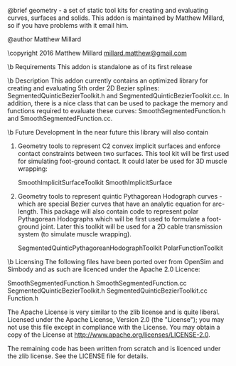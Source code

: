 @brief geometry - a set of static tool kits for creating and evaluating curves,
surfaces and solids. This addon is maintained by Matthew
Millard, so if you have problems with it email him.

@author Matthew Millard

\copyright 2016 Matthew Millard <millard.matthew@gmail.com>

\b Requirements
This addon is standalone as of its first release

\b Description
This addon currently contains an optimized library for creating and
evaluating 5th order 2D Bezier splines: SegmentedQuinticBezierToolkit.h
and SegmentedQuinticBezierToolkit.cc. In addition, there is a nice class
that can be used to package the memory and functions required to
evaluate these curves: SmoothSegmentedFunction.h and
SmoothSegmentedFunction.cc.

\b Future Development
In the near future this library will also contain

1. Geometry tools to represent C2 convex implicit surfaces and enforce
   contact constraints between two surfaces. This tool kit will be first
   used for simulating foot-ground contact. It could later be used for
   3D muscle wrapping:

   SmoothImplicitSurfaceToolkit
   SmoothImplicitSurface

2. Geometry tools to represent quintic Pythagorean Hodograph curves - which are
   special Bezier curves that have an analytic equation for arc-length. This
   package will also contain code to represent polar Pythagorean Hodographs
   which will be first used to formulate a foot-ground joint. Later this toolkit
   will be used for a 2D cable transmission system
   (to simulate muscle wrapping).

   SegmentedQuinticPythagoreanHodographToolkit
   PolarFunctionToolkit

\b Licensing
The following files have been ported over from OpenSim and Simbody and as such
are licenced under the Apache 2.0 Licence:

SmoothSegmentedFunction.h
SmoothSegmentedFunction.cc
SegmentedQuinticBezierToolkit.h
SegmentedQuinticBezierToolkit.cc
Function.h

The Apache License is very similar to the zlib license and is quite liberal.
Licensed under the Apache License, Version 2.0 (the "License"); you may   
not use this file except in compliance with the License. You may obtain a
copy of the License at http://www.apache.org/licenses/LICENSE-2.0.

The remaining code has been written from scratch and is licenced under the
zlib license. See the LICENSE file for details.


